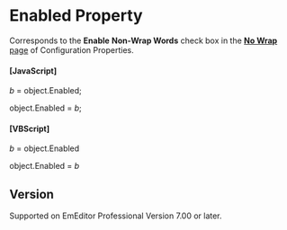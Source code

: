 # Enabled Property

Corresponds to the **Enable**
**Non-Wrap Words** check box in the
[**No Wrap** page](../../dlg/properties/no_wrap/index) of Configuration Properties.

#### \[JavaScript\]

_b_ =
object.Enabled;

object.Enabled = _b_;

#### \[VBScript\]

_b_ =
object.Enabled

object.Enabled = _b_

## Version

Supported on EmEditor Professional Version 7.00 or later.